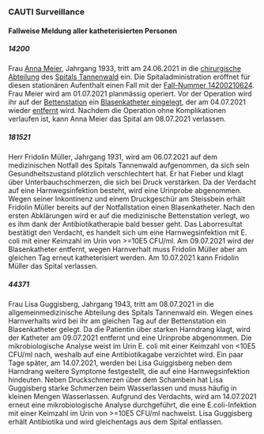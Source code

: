 ### CAUTI Surveillance

#### Fallweise Meldung aller katheterisierten Personen

##### 14200
Frau [Anna Meier](Patient-AnnaMeier.html), Jahrgang 1933, tritt am 24.06.2021 in die [chirurgische Abteilung](Organization-ChirurgieSpitalTannenwald.html) des [Spitals Tannenwald](Organization-SpitalTannenwald.html) ein. Die Spitaladministration eröffnet für diesen stationären Aufenthalt einen Fall mit der [Fall-Nummer 14200210624](Encounter-Encounter14200210624.html).
Frau Meier wird am 01.07.2021 planmässig operiert. Vor der Operation wird ihr auf der [Bettenstation](Location-Bettenstation.html) ein [Blasenkatheter eingelegt](Procedure-InsertCatheter14200210624.html), der am 04.07.2021 wieder [entfernt](Procedure-RemoveCatheter14200210624.html) wird. Nachdem die Operation ohne Komplikationen verlaufen ist, kann Anna Meier das Spital am 08.07.2021 verlassen.

##### 181521
Herr Fridolin Müller, Jahrgang 1931, wird am 06.07.2021 auf dem medizinischen Notfall des Spitals Tannenwald aufgenommen, da sich sein Gesundheitszustand plötzlich verschlechtert hat. Er hat Fieber und klagt über Unterbauchschmerzen, die sich bei Druck verstärken. Da der Verdacht auf eine Harnwegsinfektion besteht, wird eine Urinprobe abgenommen. Wegen seiner Inkontinenz und einem Druckgeschür am Steissbein erhält Fridolin Müller bereits auf der Notfallstation einen Blasenkatheter. Nach den ersten Abklärungen wird er auf die medizinische Bettenstation verlegt, wo es ihm dank der Antibiotikatherapie bald besser geht. Das Laborresultat bestätigt den Verdacht, es handelt sich um eine Harnwegsinfektion mit E. coli mit einer Keimzahl im Urin von >=10E5 CFU/ml. Am 09.07.2021 wird der Blasenkatheter entfernt, wegen Harnverhalt muss Fridolin Müller aber am gleichen Tag erneut katheterisiert werden. Am 10.07.2021 kann Fridolin Müller das Spital verlassen.								


##### 44371
Frau Lisa Guggisberg, Jahrgang 1943, tritt am 08.07.2021 in die allgemeinmedizinische Abteilung des Spitals Tannenwald ein. Wegen eines Harnverhalts wird bei ihr am gleichen Tag auf der Bettenstation ein Blasenkatheter gelegt. Da die Patientin über starken Harndrang klagt, wird der Katheter am 09.07.2021 entfernt und eine Urinprobe abgenommen. Die mikrobiologische Analyse weist im Urin E. coli mit einer Keimzahl von <10E5 CFU/ml nach, weshalb auf eine Antibiotikagabe verzichtet wird. Ein paar Tage später, am 14.07.2021, werden bei Lisa Guiggisberg neben dem Harndrang weitere Symptome festgestellt, die auf eine Harnwegsinfektion hindeuten. Neben Druckschmerzen über dem Schambein hat Lisa Guggisberg starke Schmerzen beim Wasserlassen und muss häufig in kleinen Mengen Wasserlassen. Aufgrund des Verdachts, wird am 14.07.2021 erneut eine mikrobiologische Analyse durchgeführt, die eine E.coli-Infektion mit einer Keimzahl im Urin von >=10E5 CFU/ml nachweist. Lisa Guggisberg erhält Antibiotika und wird gleichentags aus dem Spital entlassen.								

